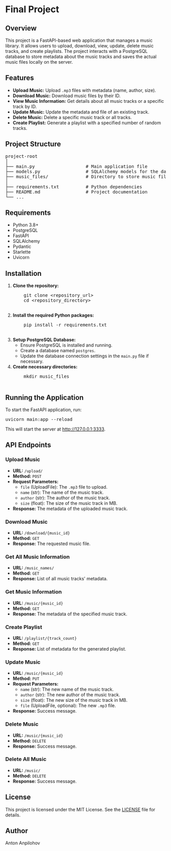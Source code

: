 # Final Project

## Overview

<p>This project is a FastAPI-based web application that manages a music library. It allows users to upload, download, view, update, delete music tracks, and create playlists. The project interacts with a PostgreSQL database to store metadata about the music tracks and saves the actual music files locally on the server.</p>

## Features

<ul>
  <li><b>Upload Music:</b> Upload <code>.mp3</code> files with metadata (name, author, size).</li>
  <li><b>Download Music:</b> Download music files by their ID.</li>
  <li><b>View Music Information:</b> Get details about all music tracks or a specific track by ID.</li>
  <li><b>Update Music:</b> Update the metadata and file of an existing track.</li>
  <li><b>Delete Music:</b> Delete a specific music track or all tracks.</li>
  <li><b>Create Playlist:</b> Generate a playlist with a specified number of random tracks.</li>
</ul>

## Project Structure

<pre>
project-root
│
├── main.py                   # Main application file
├── models.py                 # SQLAlchemy models for the database
├── music_files/              # Directory to store music files
│
├── requirements.txt          # Python dependencies
├── README.md                 # Project documentation
└── ...
</pre>

## Requirements

<ul>
  <li>Python 3.8+</li>
  <li>PostgreSQL</li>
  <li>FastAPI</li>
  <li>SQLAlchemy</li>
  <li>Pydantic</li>
  <li>Starlette</li>
  <li>Uvicorn</li>
</ul>

## Installation

<ol>
  <li><b>Clone the repository:</b>
    <pre>
    git clone &lt;repository_url&gt;
    cd &lt;repository_directory&gt;
    </pre>
  </li>
  <li><b>Install the required Python packages:</b>
    <pre>
    pip install -r requirements.txt
    </pre>
  </li>
  <li><b>Setup PostgreSQL Database:</b>
    <ul>
      <li>Ensure PostgreSQL is installed and running.</li>
      <li>Create a database named <code>postgres</code>.</li>
      <li>Update the database connection settings in the <code>main.py</code> file if necessary.</li>
    </ul>
  </li>
  <li><b>Create necessary directories:</b>
    <pre>
    mkdir music_files
    </pre>
  </li>
</ol>

## Running the Application

<p>To start the FastAPI application, run:</p>

<pre>
uvicorn main:app --reload
</pre>

<p>This will start the server at <a href="http://127.0.0.1:3333">http://127.0.0.1:3333</a>.</p>

## API Endpoints

### Upload Music

<ul>
  <li><b>URL:</b> <code>/upload/</code></li>
  <li><b>Method:</b> <code>POST</code></li>
  <li><b>Request Parameters:</b>
    <ul>
      <li><code>file</code> (UploadFile): The <code>.mp3</code> file to upload.</li>
      <li><code>name</code> (str): The name of the music track.</li>
      <li><code>author</code> (str): The author of the music track.</li>
      <li><code>size</code> (float): The size of the music track in MB.</li>
    </ul>
  </li>
  <li><b>Response:</b> The metadata of the uploaded music track.</li>
</ul>

### Download Music

<ul>
  <li><b>URL:</b> <code>/download/{music_id}</code></li>
  <li><b>Method:</b> <code>GET</code></li>
  <li><b>Response:</b> The requested music file.</li>
</ul>

### Get All Music Information

<ul>
  <li><b>URL:</b> <code>/music_names/</code></li>
  <li><b>Method:</b> <code>GET</code></li>
  <li><b>Response:</b> List of all music tracks' metadata.</li>
</ul>

### Get Music Information

<ul>
  <li><b>URL:</b> <code>/music/{music_id}</code></li>
  <li><b>Method:</b> <code>GET</code></li>
  <li><b>Response:</b> The metadata of the specified music track.</li>
</ul>

### Create Playlist

<ul>
  <li><b>URL:</b> <code>/playlist/{track_count}</code></li>
  <li><b>Method:</b> <code>GET</code></li>
  <li><b>Response:</b> List of metadata for the generated playlist.</li>
</ul>

### Update Music

<ul>
  <li><b>URL:</b> <code>/music/{music_id}</code></li>
  <li><b>Method:</b> <code>PUT</code></li>
  <li><b>Request Parameters:</b>
    <ul>
      <li><code>name</code> (str): The new name of the music track.</li>
      <li><code>author</code> (str): The new author of the music track.</li>
      <li><code>size</code> (float): The new size of the music track in MB.</li>
      <li><code>file</code> (UploadFile, optional): The new <code>.mp3</code> file.</li>
    </ul>
  </li>
  <li><b>Response:</b> Success message.</li>
</ul>

### Delete Music

<ul>
  <li><b>URL:</b> <code>/music/{music_id}</code></li>
  <li><b>Method:</b> <code>DELETE</code></li>
  <li><b>Response:</b> Success message.</li>
</ul>

### Delete All Music

<ul>
  <li><b>URL:</b> <code>/music/</code></li>
  <li><b>Method:</b> <code>DELETE</code></li>
  <li><b>Response:</b> Success message.</li>
</ul>

## License

<p>This project is licensed under the MIT License. See the <a href="LICENSE">LICENSE</a> file for details.</p>

## Author

<p>Anton Anpilohov</p>
